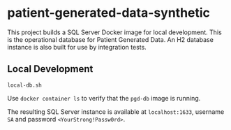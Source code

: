 # patient-generated-data-synthetic

This project builds a SQL Server Docker image
for local development. This is the operational database for
Patient Generated Data.
An H2 database instance is also built for use by integration tests.

## Local Development

`local-db.sh`

Use `docker container ls` to verify that the `pgd-db` image is running.

The resulting SQL Server instance is available at `localhost:1633`,
username `SA` and password `<YourStrong!Passw0rd>`.
